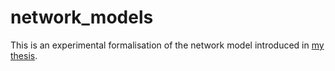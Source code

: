 # network_models
This is an experimental formalisation of the network model introduced in [my thesis](https://tel.archives-ouvertes.fr/tel-03583890/document).
